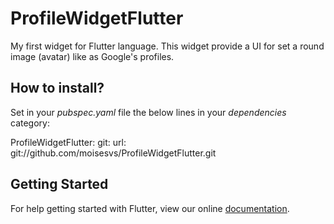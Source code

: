 # ProfileWidgetFlutter

My first widget for Flutter language. This widget provide a UI for set a round 
image (avatar) like as Google's profiles.

## How to install?

Set in your *pubspec.yaml* file the below lines in your *dependencies* category:

 ProfileWidgetFlutter:
    git:
      url: git://github.com/moisesvs/ProfileWidgetFlutter.git

## Getting Started

For help getting started with Flutter, view our online
[documentation](http://flutter.io/).
